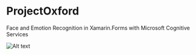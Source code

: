 # ProjectOxford

Face and Emotion Recognition in Xamarin.Forms with Microsoft Cognitive Services

![Alt text](https://shah0150.github.io/ProjectOxford/Xamarin.Forms_Faceemotiondetection.PNGg)



